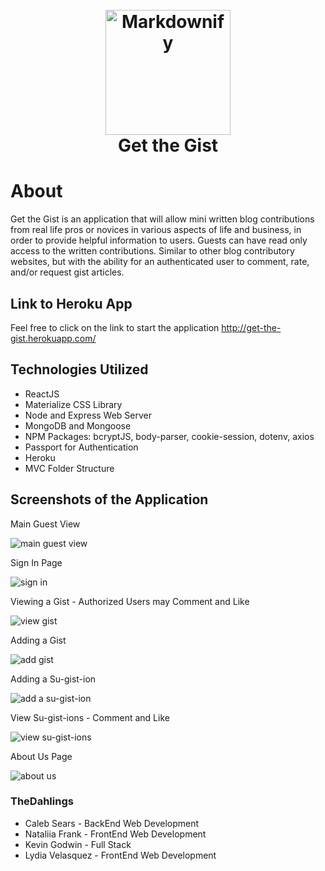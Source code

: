 <h1 align="center">
  <br>
  <img src="https://lh3.googleusercontent.com/JzciS3liFdR50aRN2Fo7qWSKwyK1Oq7f1DZHqMp2Q-gB9krqY6Rzd4Hs3TkwwyirAngK0Ndz35W4" alt="Markdownify" width="200">
  <br>
  Get the Gist
  <br>
</h1>

# About

Get the Gist is an application that will allow mini written blog contributions from real life pros or novices in various aspects of life and business, in order to provide helpful information to users. Guests can have read only access to the written contributions.  Similar to other blog contributory websites, but with the ability for an authenticated user to comment, rate, and/or request gist articles.

## Link to Heroku App
Feel free to click on the link to start the application http://get-the-gist.herokuapp.com/

## Technologies Utilized
* ReactJS
* Materialize CSS Library
* Node and Express Web Server
* MongoDB and Mongoose 
* NPM Packages: bcryptJS, body-parser, cookie-session, dotenv, axios
* Passport for Authentication
* Heroku
* MVC Folder Structure

## Screenshots of the Application
Main Guest View

![main guest view](https://lh3.googleusercontent.com/VJ4jv4FKM4HHcGBGtJCPM1Sgx3uDp_iwJf-MypEhafrPvU1dIZXn7FSV1gp2LJzsPpW41dl-ELWB)

Sign In Page

![sign in](https://lh3.googleusercontent.com/EPDA9pZX6De3sZWXPoYEm98OIiscMUFMFaivtTE7_avJzZ4K_GqBylMkC7OAx1CCFreyyEy1Q4fD)

Viewing a Gist - Authorized Users may Comment and Like

![view gist](https://lh3.googleusercontent.com/UF2vXbU7Kw2WDq-zu_OYmR14vqCq3oapO7aduHEcHmj2-Xts69DylDNibAi-Mxw_WYHAmCLL35uT)

Adding a Gist 

![add gist](https://lh3.googleusercontent.com/98vR-D-6DhTONWnZep1Cq3FuLanPc0zN9_xTPq14KLkXgkLC2SMocHXcJVO_EtxoYt5EICcyXQYY)

Adding a Su-gist-ion

![add a su-gist-ion](https://lh3.googleusercontent.com/3Vi1i97ww8OW5gxa1XWWW19D8Li52BBMiwjXxqA1vISKorWkDKjWPUzZKXa4vUElgTH022aSNVMs)

View Su-gist-ions - Comment and Like

![view su-gist-ions](https://lh3.googleusercontent.com/sdzuI2GP2pmYuaQlCjtwoctWXU1x91EfAuaxFprZk3e5t1XIkIKIYM6l99ksa_925XDbt2X0hK3p)

About Us Page

![about us](https://lh3.googleusercontent.com/4ZWJXEaWfcKjll2_bHs-SjpnoaUzX59yNf61m4K0m5Ogb2Xu6mNIEDByPmwKE4k73h1WHQ39CJyf)

### TheDahlings
* Caleb Sears - BackEnd Web Development
* Nataliia Frank - FrontEnd Web Development
* Kevin Godwin - Full Stack
* Lydia Velasquez - FrontEnd Web Development 
